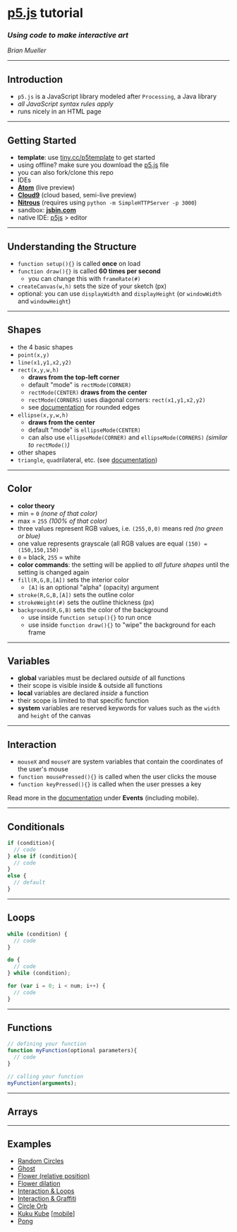 # [p5.js](http://p5js.org/) tutorial
### _Using code to make interactive art_
_Brian Mueller_

---
## Introduction
* `p5.js` is a JavaScript library modeled after `Processing`, a Java library
 * _all JavaScript syntax rules apply_
* runs nicely in an HTML page

---
## Getting Started
* **template**: use [tiny.cc/p5template](https://gist.githubusercontent.com/bmuellerhstat/bd0ca8ce27961f9c264d/raw/5bdc81a80b9ff726949078905b9c0d64b528215b/p5-template.html) to get started
 * using offline? make sure you download the [p5.js](http://p5js.org/download/) file
 * you can also fork/clone this repo
* IDEs
 * **[Atom](http://atom.io/)** (live preview)
 * **[Cloud9](http://c9.io/)** (cloud based, semi-live preview)
 * **[Nitrous](http://www.nitrous.io/)** (requires using `python -m SimpleHTTPServer -p 3000`)
* sandbox: **[jsbin.com](http://jsbin.com/)**
* native IDE: [p5js](http://p5js.org/download/) > editor  

---
## Understanding the Structure
* `function setup(){}` is called **once** on load  
* `function draw(){}` is called **60 times per second**
   * you can change this with `frameRate(#)`
* `createCanvas(w,h)` sets the size of your sketch (px)
 * optional: you can use `displayWidth` and `displayHeight` (or `windowWidth` and `windowHeight`)

---
## Shapes
* the 4 basic shapes
 * `point(x,y)`
 * `line(x1,y1,x2,y2)`
 * `rect(x,y,w,h)`
   * **draws from the top-left corner**
    * default "mode" is `rectMode(CORNER)`
    * `rectMode(CENTER)` **draws from the center**
    * `rectMode(CORNERS)` uses diagonal corners: `rect(x1,y1,x2,y2)`
    * see [documentation](http://p5js.org/reference/#/p5/rect) for rounded edges
 * `ellipse(x,y,w,h)`
   * **draws from the center**
    * default "mode" is `ellipseMode(CENTER)`
    * can also use `ellipseMode(CORNER)` and `ellipseMode(CORNERS)` _(similar to_ `rectMode()`_)_
* other shapes
 * `triangle`, `quad`rilateral, etc. (see [documentation](http://p5js.org/reference/))

---
## Color
* **color theory**
 * min = `0` _(none of that color)_
 * max = `255` _(100% of that color)_
 * three values represent RGB values, i.e. `(255,0,0)` means red _(no green or blue)_
 * one value represents grayscale (all RGB values are equal `(150) = (150,150,150)`
 * `0` = black, `255` = white
* **color commands**: the setting will be applied to _all future shapes_ until the setting is changed again
 * `fill(R,G,B,[A])` sets the interior color
   * `[A]` is an optional "alpha" (opacity) argument
 * `stroke(R,G,B,[A])` sets the outline color
 * `strokeWeight(#)` sets the outline thickness (px)
 * `background(R,G,B)` sets the color of the background
   * use inside `function setup(){}` to run once
   * use inside `function draw(){}` to "wipe" the background for each frame

---
## Variables
* **global** variables must be declared _outside_ of all functions
 * their scope is visible inside & outside all functions
* **local** variables are declared _inside_ a function
 * their scope is limited to that specific function
* **system** variables are reserved keywords for values such as the `width` and `height` of the canvas

---
## Interaction
* `mouseX` and `mouseY` are system variables that contain the coordinates of the user's mouse
* `function mousePressed(){}` is called when the user clicks the mouse
* `function keyPressed(){}` is called when the user presses a key

Read more in the [documentation](http://p5js.org/reference/) under **Events** (including mobile).

---
## Conditionals
```javascript
if (condition){
  // code
} else if (condition){
  // code
}
else {
  // default
}
```

---
## Loops
```javascript
while (condition) {
  // code
}
```
```javascript
do {
  // code
} while (condition);
```
```javascript
for (var i = 0; i < num; i++) {
  // code
}
```
---
## Functions
```javascript
// defining your function
function myFunction(optional parameters){
  // code
}

// calling your function
myFunction(arguments);
```

---
## Arrays

---
## Examples
* [Random Circles](random-circles.html)
* [Ghost](ghost.html)
* [Flower (relative position)](flower-relative-position.html)
* [Flower dilation](flower-dilation.html)
* [Interaction & Loops](interaction-loop.html)
* [Interaction & Graffiti](interaction-graffiti.html)
* [Circle Orb](circle-orb.html)
* [Kuku Kube](http://brianmueller.github.io/kuku-kube/) [[mobile](http://brianmueller.github.io/kuku-kube/mobile)]
* [Pong](pong.html)
